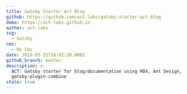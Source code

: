 ```yaml
---
title: Gatsby Starter Act Blog
github: https://github.com/act-labs/gatsby-starter-act-blog
demo: https://act-labs.github.io
author: act-labs
ssg:
  - Gatsby
cms:
  - No Cms
date: 2019-05-31T16:02:20.000Z
github_branch: master
description: >-
  ACT: Gatsby starter for blog/documentation using MDX, Ant Design,
  gatsby-plugin-combine
stale: true
---
```

